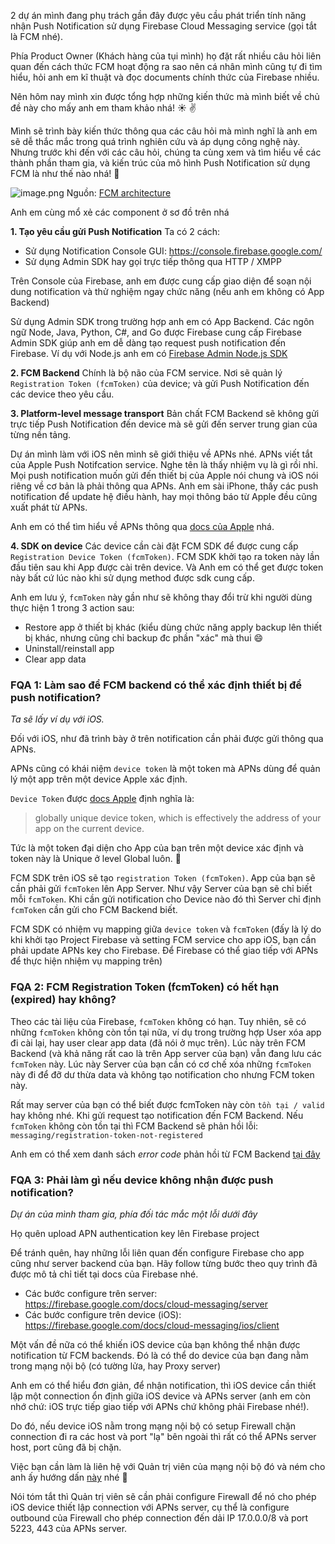 2 dự án mình đang phụ trách gần đây được yêu cầu phát triển tính năng nhận Push Notification sử dụng Firebase Cloud Messaging service (gọi tắt là FCM nhé).

Phía Product Owner (Khách hàng của tụi mình) họ đặt rất nhiều câu hỏi liên quan đến cách thức FCM hoạt động ra sao nên cá nhân mình cũng tự đi tìm hiểu, hỏi anh em kĩ thuật và đọc documents chính thức của Firebase nhiều. 

Nên hôm nay mình xin được tổng hợp những kiến thức mà mình biết về chủ đề này cho mấy anh em tham khảo nhá! :sunny:  :v: 

Mình sẽ trình bày kiến thức thông qua các câu hỏi mà mình nghĩ là anh em sẽ dễ thắc mắc trong quá trình nghiên cứu và áp dụng công nghệ này. Nhưng trước khi đến với các câu hỏi, chúng ta cùng xem và tìm hiểu về các thành phần tham gia, và kiến trúc của mô hình Push Notification sử dụng FCM là như thế nào nhá! :ledger: 

![image.png](https://images.viblo.asia/a6fd2f7b-7a3e-4183-b675-48758eaab098.png)
Nguồn: [FCM architecture](https://firebase.google.com/docs/cloud-messaging/fcm-architecture)

Anh em cùng mổ xẻ các component ở sơ đồ trên nhá

**1. Tạo yêu cầu gửi Push Notification** 
Ta có 2 cách: 
- Sử dụng Notification Console GUI: https://console.firebase.google.com/
- Sử dụng Admin SDK hay gọi trực tiếp thông qua HTTP / XMPP

Trên Console của Firebase, anh em được cung cấp giao diện để soạn nội dung notification và thử nghiệm ngay chức năng (nếu anh em không có App Backend) 

Sử dụng Admin SDK trong trường hợp anh em có App Backend. Các ngôn ngữ Node, Java, Python, C#, and Go được Firebase cung cấp Firebase Admin SDK giúp anh em dễ dàng tạo request push notification đến Firebase. Ví dụ với Node.js anh em có [Firebase Admin Node.js SDK](https://www.npmjs.com/package/firebase-admin)

**2. FCM Backend**
Chính là bộ não của FCM service. Nơi sẽ quản lý `Registration Token (fcmToken)` của device; và gửi Push Notification đến các device theo yêu cầu. 

**3. Platform-level message transport**
Bản chất FCM Backend sẽ không gửi trực tiếp Push Notification đến device mà sẽ gửi đến server trung gian của từng nền tảng. 

Dự án mình làm với iOS nên mình sẽ giới thiệu về APNs nhé. APNs viết tắt của Apple Push Notifcation service. Nghe tên là thấy nhiệm vụ là gì rồi nhỉ. Mọi push notification muốn gửi đến thiết bị của Apple nói chung và iOS nói riêng về cơ bản là phải thông qua APNs. Anh em sài iPhone, thấy các push notification để update hệ điều hành, hay mọi thông báo từ Apple đều cũng xuất phát từ APNs. 

Anh em có thể tìm hiểu về APNs thông qua [docs của Apple](https://developer.apple.com/library/archive/documentation/NetworkingInternet/Conceptual/RemoteNotificationsPG/APNSOverview.html) nhá.

**4. SDK on device**
Các device cần cài đặt FCM SDK để được cung cấp `Registration Device Token (fcmToken)`.  FCM SDK  khởi tạo ra token này lần đầu tiên sau khi App được cài trên device. Và Anh em có thể get được token này bất cứ lúc nào khi sử dụng method được sdk cung cấp. 

Anh em lưu ý, `fcmToken` này gần như sẽ không thay đổi trừ khi người dùng thực hiện 1 trong 3 action sau:
* Restore app ở thiết bị khác (kiểu dùng chức năng apply backup lên thiết bị khác, nhưng cũng chỉ backup đc phần "xác" mà thui :smile:
* Uninstall/reinstall app
* Clear app data

###  FQA 1: Làm sao để FCM backend có thể xác định thiết bị để push notification?
*Ta sẽ lấy ví dụ với iOS.*

Đối với iOS, như đã trình bày ở trên notification cần phải được gửi thông qua APNs. 

APNs cũng có khái niệm `device token` là một token mà APNs dùng để quản lý một app trên một device Apple xác định. 

`Device Token` được [docs Apple](https://developer.apple.com/documentation/usernotifications/registering_your_app_with_apns) định nghĩa là:

>  globally unique device token, which is effectively the address of your app on the current device.

Tức là một token đại diện cho App của bạn trên một device xác định và token này là Unique ở level Global luôn. :vulcan_salute:

FCM SDK trên iOS sẽ tạo `registration Token (fcmToken)`. App của bạn sẽ cần phải gửi `fcmToken` lên App Server. Như vậy Server của bạn sẽ chỉ biết mỗi `fcmToken`. Khi cần gửi notification cho Device nào đó thì Server chỉ định `fcmToken` cần gửi cho FCM Backend biết.

FCM SDK có nhiệm vụ mapping giữa `device token` và `fcmToken` (đấy là lý do khi khởi tạo Project Firebase và setting FCM service cho app iOS, bạn cần phải update APNs key cho Firebase. Để Firebase có thể giao tiếp với APNs để thực hiện nhiệm vụ mapping trên) 

###  FQA 2: FCM Registration Token (fcmToken) có hết hạn (expired) hay không? 

Theo các tài liệu của Firebase, `fcmToken` không có hạn. Tuy nhiên, sẽ có những `fcmToken` không còn tồn tại nữa, ví dụ trong trường hợp User xóa app đi cài lại, hay user clear app data (đã nói ở mục trên). Lúc này trên FCM Backend (và khả năng rất cao là trên App server của bạn) vẫn đang lưu các `fcmToken` này. Lúc này Server của bạn cần có cơ chế xóa những `fcmToken` này đi để đỡ dư thừa data và không tạo notification cho nhưng FCM token này. 

Rất may server của bạn có thể biết được fcmToken này còn `tồn tại / valid` hay không nhé. Khi gửi request tạo notification đến FCM Backend. Nếu `fcmToken` không còn tồn tại thì FCM Backend sẽ phản hồi lỗi: `messaging/registration-token-not-registered`

Anh em có thể xem danh sách *error code* phản hồi từ FCM Backend [tại đây](https://firebase.google.com/docs/cloud-messaging/send-message#admin)


###  FQA 3: Phải làm gì nếu device không nhận được push notification?

*Dự án của mình tham gia, phía đối tác mắc một lỗi dưới đây*

Họ quên upload APN authentication key lên Firebase project 

Để tránh quên, hay những lỗi liên quan đến configure Firebase cho app cũng như server backend của bạn. Hãy follow từng bước theo quy trình đã được mô tả chỉ tiết tại docs của Firebase nhé.
* Các bước configure trên server: https://firebase.google.com/docs/cloud-messaging/server
* Các bước configure trên device (iOS): https://firebase.google.com/docs/cloud-messaging/ios/client


Một vấn đề nữa có thể khiến iOS device của bạn không thể nhận được notification từ FCM backends. Đó là có thể do device của bạn đang nằm trong mạng nội bộ (có tường lửa, hay Proxy server) 

Anh em có thể hiểu đơn giản, để nhận notification, thì iOS device cần thiết lập một connection ổn định giữa iOS device và APNs server (anh em còn nhớ chứ: iOS trực tiếp giao tiếp với APNs chứ không phải Firebase nhé!). 

Do đó, nếu device iOS nằm trong mạng nội bộ có setup Firewall chặn connection đi ra các host và port "lạ" bên ngoài thì rất có thể APNs server host, port cũng đã bị chặn. 

Việc bạn cần làm là liên hệ với Quản trị viên của mạng nội bộ đó và ném cho anh ấy hướng dấn [này](https://support.apple.com/en-us/HT203609)
 nhé  :vulcan_salute:
 
Nói tóm tắt thì Quản trị viên sẽ cần phải configure Firewall để nó cho phép iOS device thiết lập connection với APNs server, cụ thể là configure outbound của Firewall cho phép connection đến dải IP 17.0.0.0/8 và port 5223, 443 của APNs server.